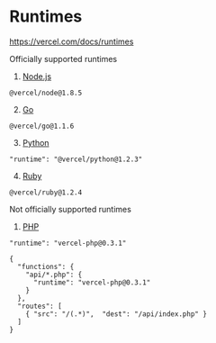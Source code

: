# Runtimes

https://vercel.com/docs/runtimes

Officially supported runtimes

1. [Node.js](https://www.npmjs.com/package/@vercel/node)
```
@vercel/node@1.8.5
```

2. [Go](https://www.npmjs.com/package/@vercel/go)
```
@vercel/go@1.1.6
```
3. [Python](https://www.npmjs.com/package/@vercel/python)

```
"runtime": "@vercel/python@1.2.3"
```

4. [Ruby](https://www.npmjs.com/package/@vercel/ruby)
```
@vercel/ruby@1.2.4
```

Not officially supported runtimes

1. [PHP](https://www.npmjs.com/package/vercel-php)
```
"runtime": "vercel-php@0.3.1"
```

```
{
  "functions": {
    "api/*.php": {
      "runtime": "vercel-php@0.3.1"
    }
  },
  "routes": [
    { "src": "/(.*)",  "dest": "/api/index.php" }
  ]
}
```
